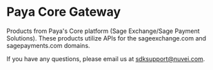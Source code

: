 # Paya Core Gateway
Products from Paya's Core platform (Sage Exchange/Sage Payment Solutions). These products utilize APIs for the sageexchange.com and sagepayments.com domains.

If you have any questions, please email us at sdksupport@nuvei.com.
